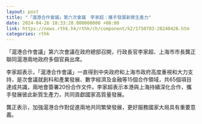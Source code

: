 ```yaml
---
layout: post
title: "「滬港合作會議」第六次會議　李家超：攜手發展新質生產力"
date: 2024-04-26 18:33:28.000000000 +08:00
link: https://news.rthk.hk/rthk/ch/component/k2/1750703-20240426.htm
categories: rthk
---
```


「滬港合作會議」第六次會議在政府總部召開，行政長官李家超、上海市市長龔正聯同滬港兩地政府多個官員出席。

李家超表示，「滬港合作會議」一直得到中央政府和上海市政府高度重視和大力支持，是次會議就創科和產業發展、數字經濟及金融等15個合作領域，共65個項目達成共識，兩地會簽署20份合作文件。李家超表示本港與上海持續深化合作，攜手發展彼此新質生產力，共同貢獻國家高質量發展。

龔正表示，加強滬港合作對促進兩地共同繁榮發展，更好服務國家大局具有重要意義。
